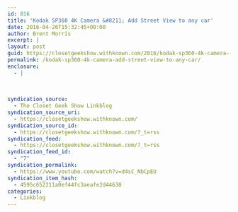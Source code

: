 ```yaml
---
id: 816
title: 'Kodak SP360 4K Camera &#8211; Add Street View to any car'
date: 2016-04-26T15:32:45+00:00
author: Brent Morris
excerpt: |
layout: post
guid: https://closetgeekshow.withknown.com/2016/kodak-sp360-4k-camera---add-street-view-to-any
permalink: /kodak-sp360-4k-camera-add-street-view-to-any-car/
enclosure:
  - |
    
    
    
syndication_source:
  - The Closet Geek Show Linkblog
syndication_source_uri:
  - https://closetgeekshow.withknown.com/
syndication_source_id:
  - https://closetgeekshow.withknown.com/?_t=rss
syndication_feed:
  - https://closetgeekshow.withknown.com/?_t=rss
syndication_feed_id:
  - "7"
syndication_permalink:
  - https://www.youtube.com/watch?v=d4sC_NbCpEU
syndication_item_hash:
  - 4595c652211a0ef44fc3aeafe2d44630
categories:
  - Linkblog
---
```

<div class="known-bookmark">
</div>

<div>
</div>